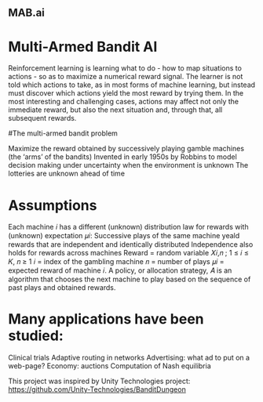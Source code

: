 ## MAB.ai
# Multi-Armed Bandit AI

Reinforcement learning is learning what to do - how to map situations to actions - so as to maximize a numerical reward signal.
The learner is not told which actions to take, as in most forms of machine learning, but instead must discover which actions
yield the most reward by trying them. In the most interesting and challenging cases, actions may affect not only
the immediate reward, but also the next situation and, through that, all subsequent rewards. 

#The multi-armed bandit problem

Maximize the reward obtained by successively playing gamble machines (the ‘arms’ of the bandits)
Invented in early 1950s by Robbins to model decision making under uncertainty when the environment is unknown
The lotteries are unknown ahead of time

# Assumptions

Each machine 𝑖 has a different (unknown) distribution law for rewards with (unknown) expectation 𝜇𝑖:
    Successive plays of the same machine yeald rewards that are independent and identically distributed
    Independence also holds for rewards across machines
     Reward = random variable 𝑋𝑖,𝑛 ; 1 ≤ 𝑖 ≤ 𝐾, 𝑛 ≥ 1
     𝑖 = index of the gambling machine
     𝑛 = number of plays
     𝜇𝑖 = expected reward of machine 𝑖.
A policy, or allocation strategy, 𝐴 is an algorithm that chooses the next
machine to play based on the sequence of past plays and obtained
rewards.

# Many applications have been studied:
Clinical trials
Adaptive routing in networks
Advertising: what ad to put on a web-page?
Economy: auctions
Computation of Nash equilibria

This project was inspired by Unity Technologies project: https://github.com/Unity-Technologies/BanditDungeon



